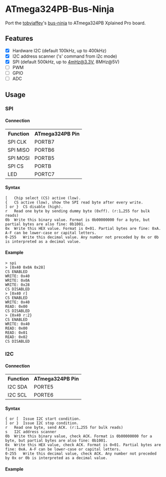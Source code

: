 # ATmega324PB-Bus-Ninja

Port the [tobyjaffey](https://github.com/tobyjaffey)'s [bus-ninja](https://github.com/tobyjaffey/bus-ninja) to ATmega324PB Xplained Pro board. 

## Features

- [x] Hardware I2C (default 100kHz, up to 400kHz)
- [x] I2C address scanner ('s' command from i2c mode)
- [x] SPI (default 500kHz, up to 4mHz@3.3V, 8MHz@5V)
- [ ] PWM
- [ ] GPIO
- [ ] ADC

## Usage

### SPI

#### Connection

<table>
<tr><th>Function</th><th>ATmega324PB Pin</th></tr>
<tr><td>SPI CLK</td><td>PORTB7</td></tr>
<tr><td>SPI MISO</td><td>PORTB6</td></tr>
<tr><td>SPI MOSI</td><td>PORTB5</td></tr>
<tr><td>SPI CS</td><td>PORTB</td></tr>
<tr><td>LED</td><td>PORTC7</td></tr>
</table>


#### Syntax

    [	Chip select (CS) active (low).
    {	CS active (low), show the SPI read byte after every write.
    ] or }	CS disable (high).
    r	Read one byte by sending dummy byte (0xff). (r:1…255 for bulk reads)
    0b	Write this binary value. Format is 0b00000000 for a byte, but partial bytes are also fine: 0b1001.
    0x	Write this HEX value. Format is 0×01. Partial bytes are fine: 0xA. A-F can be lower-case or capital letters.
    0-255	Write this decimal value. Any number not preceded by 0x or 0b is interpreted as a decimal value.
    
#### Example
    > spi
    > [0x40 0x0A 0x28]
    CS ENABLED
    WRITE: 0x40
    WRITE: 0x0A
    WRITE: 0x28
    CS DISABLED
    > [0x40 r]
    CS ENABLED
    WRITE: 0x40
    READ: 0x00
    CS DISABLED  
    > {0x40 r:2}
    CS ENABLED
    WRITE: 0x40
    READ: 0x00
    READ: 0x01
    READ: 0x02
    CS DISABLED
    
### I2C

#### Connection

<table>
<tr><th>Function</th><th>ATmega324PB Pin</th></tr>
<tr><td>I2C SDA</td><td>PORTE5</td></tr>
<tr><td>I2C SCL</td><td>PORTE6</td></tr>
</table>

#### Syntax

    { or [	Issue I2C start condition.
    ] or }	Issue I2C stop condition.
    r	Read one byte, send ACK. (r:1…255 for bulk reads)
    s   I2C address scanner
    0b	Write this binary value, check ACK. Format is 0b00000000 for a byte, but partial bytes are also fine: 0b1001.
    0x	Write this HEX value, check ACK. Format is 0×01. Partial bytes are fine: 0xA. A-F can be lower-case or capital letters.
    0-255	Write this decimal value, check ACK. Any number not preceded by 0x or 0b is interpreted as a decimal value.
    
#### Example
